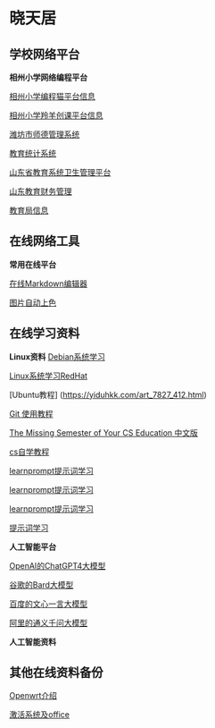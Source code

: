 # 晓天居

## 学校网络平台

**相州小学网络编程平台**

[相州小学编程猫平台信息](https://xiaotian0127.github.io/codemao)

[相州小学羚羊创课平台信息](https://xiaotian0127.github.io/leadersir)

[潍坊市师德管理系统](http://218.59.142.113:8086/admin/School/index.aspx)

[教育统计系统](https://www.tjxt.moe.edu.cn:8000/#/)

[山东省教育系统卫生管理平台](https://www.sdei.edu.cn/yqfk/yqfk/ycsb/ycsbgx.htm)

[山东教育财务管理](http://jyzj.sdei.edu.cn/zjjg0/login/login_toIndex)

[教育局信息](http://www.zhucheng.gov.cn/wbj/jyj/xxsd/)

## 在线网络工具

**常用在线平台**

[在线Markdown编辑器](https://dillinger.io)

[图片自动上色](https://palette.fm/)





## 在线学习资料

**Linux资料**
[Debian系统学习](https://www.debian.org/doc/manuals/debian-reference/ch01.zh-cn.html)

[Linux系统学习RedHat](https://linux.vbird.org/)

[Ubuntu教程]
(https://yiduhkk.com/art_7827_412.html)

[Git 使用教程](https://www.liaoxuefeng.com/wiki/896043488029600)

[The Missing Semester of Your CS Education 中文版](https://missing-semester-cn.github.io/)

[cs自学教程](https://csdiy.wiki/)

[learnprompt提示词学习](https://learnprompting.org/)

[learnprompt提示词学习](https://www.deeplearning.ai/short-courses/chatgpt-prompt-engineering-for-developers/)

[learnprompt提示词学习](https://learningprompt.wiki/docs)

[提示词学习](https://openai.wiki/chatgpt-prompting-guide-book.html)

**人工智能平台**

[OpenAI的ChatGPT4大模型](https://chat.openai.com/)

[谷歌的Bard大模型](https://bard.google.com/chat)

[百度的文心一言大模型](https://yiyan.baidu.com/)

[阿里的通义千问大模型](https://qianwen.aliyun.com/)

**人工智能资料**

## 其他在线资料备份

[Openwrt介绍](https://icyleaf.com/2023/04/how-to-homelab-part-2-openwrt-soft-router/)

[激活系统及office](http://wind4.github.io/vlmcsd/)